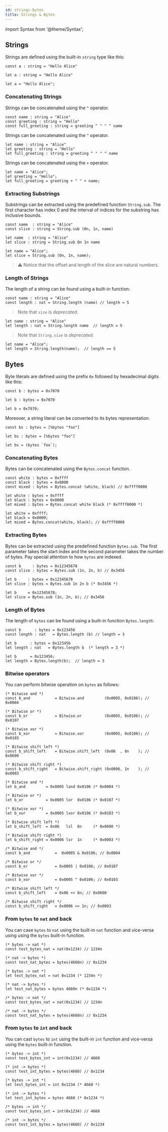 ```yaml
---
id: strings-bytes
title: Strings & Bytes
---
```


import Syntax from '@theme/Syntax';

## Strings

Strings are defined using the built-in `string` type like this:

<Syntax syntax="pascaligo">

```
const a : string = "Hello Alice"
```

</Syntax>
<Syntax syntax="cameligo">

```
let a : string = "Hello Alice"
```

</Syntax>

<Syntax syntax="jsligo">

```jsligo
let a = "Hello Alice";
```

</Syntax>

### Concatenating Strings

<Syntax syntax="pascaligo">

Strings can be concatenated using the `^` operator.

```pascaligo group=a
const name : string = "Alice"
const greeting : string = "Hello"
const full_greeting : string = greeting ^ " " ^ name
```

</Syntax>
<Syntax syntax="cameligo">

Strings can be concatenated using the `^` operator.

```cameligo group=a
let name : string = "Alice"
let greeting : string = "Hello"
let full_greeting : string = greeting ^ " " ^ name
```

</Syntax>

<Syntax syntax="jsligo">

Strings can be concatenated using the `+` operator.

```jsligo group=a
let name = "Alice";
let greeting = "Hello";
let full_greeting = greeting + " " + name;
```

</Syntax>



### Extracting Substrings

Substrings can be extracted using the predefined function
`String.sub`. The first character has index 0 and the interval of
indices for the substring has inclusive bounds.

<Syntax syntax="pascaligo">

```pascaligo group=b
const name  : string = "Alice"
const slice : string = String.sub (0n, 1n, name)
```

</Syntax>
<Syntax syntax="cameligo">

```cameligo group=b
let name  : string = "Alice"
let slice : string = String.sub 0n 1n name
```

</Syntax>

<Syntax syntax="jsligo">

```jsligo group=b
let name = "Alice";
let slice = String.sub (0n, 1n, name);
```

</Syntax>

> ⚠️ Notice that the offset and length of the slice are natural
> numbers.

### Length of Strings

The length of a string can be found using a built-in function:

<Syntax syntax="pascaligo">

```pascaligo group=c
const name : string = "Alice"
const length : nat = String.length (name) // length = 5
```

> Note that `size` is *deprecated*.

</Syntax>
<Syntax syntax="cameligo">

```cameligo group=c
let name : string = "Alice"
let length : nat = String.length name  // length = 5
```

> Note that `String.size` is *deprecated*.

</Syntax>

<Syntax syntax="jsligo">

```jsligo group=c
let name = "Alice";
let length = String.length(name);  // length == 5
```

</Syntax>

## Bytes

Byte literals are defined using the prefix `0x` followed by hexadecimal digits like this:

<Syntax syntax="pascaligo">

```pascaligo
const b : bytes = 0x7070
```

</Syntax>
<Syntax syntax="cameligo">

```cameligo
let b : bytes = 0x7070
```

</Syntax>

<Syntax syntax="jsligo">

```jsligo
let b = 0x7070;
```

</Syntax>

Moreover, a string literal can be converted to its bytes representation:

<Syntax syntax="pascaligo">

```pascaligo
const bs : bytes = [%bytes "foo"]
```

</Syntax>
<Syntax syntax="cameligo">

```cameligo
let bs : bytes = [%bytes "foo"]
```

</Syntax>

<Syntax syntax="jsligo">

```jsligo
let bs = (bytes `foo`);
```

</Syntax>


### Concatenating Bytes

Bytes can be concatenated using the `Bytes.concat` function.

<Syntax syntax="pascaligo">

```pascaligo group=d
const white : bytes = 0xffff
const black : bytes = 0x0000
const mixed : bytes = Bytes.concat (white, black) // 0xffff0000
```

</Syntax>
<Syntax syntax="cameligo">

```cameligo group=d
let white : bytes = 0xffff
let black : bytes = 0x0000
let mixed : bytes = Bytes.concat white black (* 0xffff0000 *)
```

</Syntax>

<Syntax syntax="jsligo">

```jsligo group=d
let white = 0xffff;
let black = 0x0000;
let mixed = Bytes.concat(white, black); // 0xffff0000
```

</Syntax>

### Extracting Bytes

Bytes can be extracted using the predefined function `Bytes.sub`.  The
first parameter takes the start index and the second parameter takes
the number of bytes. Pay special attention to how `bytes` are
indexed.

<Syntax syntax="pascaligo">

```pascaligo group=e
const b     : bytes = 0x12345678
const slice : bytes = Bytes.sub (1n, 2n, b) // 0x3456
```

</Syntax>
<Syntax syntax="cameligo">

```cameligo group=e
let b     : bytes = 0x12345678
let slice : bytes = Bytes.sub 1n 2n b (* 0x3456 *)
```

</Syntax>

<Syntax syntax="jsligo">

```jsligo group=e
let b     = 0x12345678;
let slice = Bytes.sub (1n, 2n, b); // 0x3456
```

</Syntax>

### Length of Bytes

The length of `bytes` can be found using a built-in function `Bytes.length`:

<Syntax syntax="pascaligo">

```pascaligo group=f
const b      : bytes = 0x123456
const length : nat   = Bytes.length (b) // length = 3
```

</Syntax>
<Syntax syntax="cameligo">

```cameligo group=f
let b      : bytes = 0x123456
let length : nat   = Bytes.length b  (* length = 3 *)
```

</Syntax>

<Syntax syntax="jsligo">

```jsligo group=f
let b      = 0x123456;
let length = Bytes.length(b);  // length = 3
```

</Syntax>

### Bitwise operators

You can perform bitwise operation on `bytes` as follows:

<Syntax syntax="pascaligo">

```pascaligo group=g
(* Bitwise and *)
const b_and           = Bitwise.and         (0x0005, 0x0106); // 0x0004

(* Bitwise or *)
const b_or            = Bitwise.or          (0x0005, 0x0106); // 0x0107

(* Bitwise xor *)
const b_xor           = Bitwise.xor         (0x0005, 0x0106); // 0x0103

(* Bitwise shift left *)
const b_shift_left    = Bitwise.shift_left  (0x06  , 8n    ); // 0x0600

(* Bitwise shift right *)
const b_shift_right   = Bitwise.shift_right (0x0006, 1n    ); // 0x0003
```

</Syntax>
<Syntax syntax="cameligo">

```cameligo group=g
(* Bitwise and *)
let b_and         = 0x0005 land 0x0106 (* 0x0004 *)

(* Bitwise or *)
let b_or          = 0x0005 lor  0x0106 (* 0x0107 *)

(* Bitwise xor *)
let b_xor         = 0x0005 lxor 0x0106 (* 0x0103 *)

(* Bitwise shift left *)
let b_shift_left  = 0x06   lsl  8n     (* 0x0600 *)

(* Bitwise shift right *)
let b_shift_right = 0x0006 lsr  1n     (* 0x0003 *)
```

</Syntax>

<Syntax syntax="jsligo">

```jsligo group=g
/* Bitwise and */
const b_and           =  0x0005 & 0x0106; // 0x0004

/* Bitwise or */
const b_or            = 0x0005 | 0x0106; // 0x0107

/* Bitwise xor */
const b_xor           = 0x0005 ^ 0x0106; // 0x0103

/* Bitwise shift left */
const b_shift_left    = 0x06 << 8n; // 0x0600

/* Bitwise shift right */
const b_shift_right   = 0x0006 >> 1n; // 0x0003
```

</Syntax>


### From `bytes` to `nat` and back

You can case `bytes` to `nat` using the built-in `nat` function and vice-versa
using using the `bytes` built-in function.

<Syntax syntax="pascaligo">

```pascaligo group=h
(* bytes -> nat *)
const test_bytes_nat = nat(0x1234) // 1234n

(* nat -> bytes *)
const test_nat_bytes = bytes(4660n) // 0x1234
```

</Syntax>
<Syntax syntax="cameligo">

```cameligo group=h
(* bytes -> nat *)
let test_bytes_nat = nat 0x1234 (* 1234n *)

(* nat -> bytes *)
let test_nat_bytes = bytes 4660n (* 0x1234 *)
```

</Syntax>

<Syntax syntax="jsligo">

```jsligo group=h
/* bytes -> nat */
const test_bytes_nat = nat(0x1234) // 1234n

/* nat -> bytes */
const test_nat_bytes = bytes(4660n) // 0x1234
```

</Syntax>

### From `bytes` to `int` and back

You can cast `bytes` to `int` using the built-in `int` function and vice-versa
using the `bytes` built-in function.

<Syntax syntax="pascaligo">

```pascaligo group=h
(* bytes -> int *)
const test_bytes_int = int(0x1234) // 4660

(* int -> bytes *)
const test_int_bytes = bytes(4660) // 0x1234
```

</Syntax>
<Syntax syntax="cameligo">

```cameligo group=h
(* bytes -> int *)
let test_bytes_int = int 0x1234 (* 4660 *)

(* int -> bytes *)
let test_int_bytes = bytes 4660 (* 0x1234 *)
```

</Syntax>

<Syntax syntax="jsligo">

```jsligo group=h
/* bytes -> int */
const test_bytes_int = int(0x1234) // 4660

/* int -> bytes */
const test_int_bytes = bytes(4660) // 0x1234
```

</Syntax>
